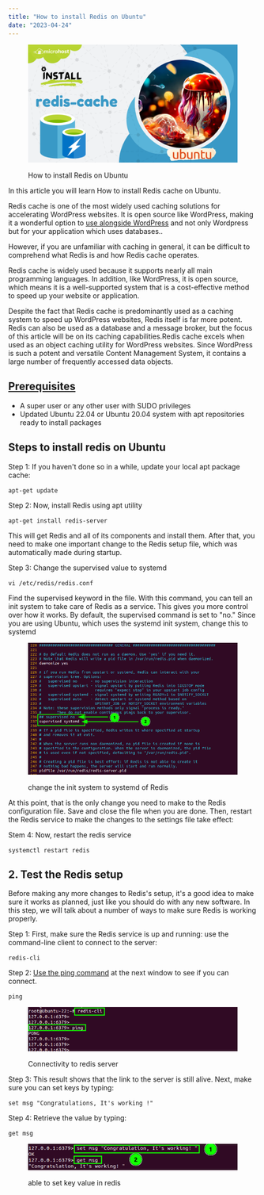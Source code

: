 ```yaml
---
title: "How to install Redis on Ubuntu"
date: "2023-04-24"
---
```


<figure>

![How to install Redis on Ubuntu](images/How-to-install-redis-cache-on-Ubuntu-22.04.png)

<figcaption>

How to install Redis on Ubuntu

</figcaption>

</figure>

In this article you will learn How to install Redis cache on Ubuntu.

Redis cache is one of the most widely used caching solutions for accelerating WordPress websites. It is open source like WordPress, making it a wonderful option to [use alongside WordPress](https://utho.com/docs/tutorial/how-to-install-wordpress-with-lemp-on-ubuntu/) and not only Wordpress but for your application which uses databases..

However, if you are unfamiliar with caching in general, it can be difficult to comprehend what Redis is and how Redis cache operates.

Redis cache is widely used because it supports nearly all main programming languages. In addition, like WordPress, it is open source, which means it is a well-supported system that is a cost-effective method to speed up your website or application.

Despite the fact that Redis cache is predominantly used as a caching system to speed up WordPress websites, Redis itself is far more potent. Redis can also be used as a database and a message broker, but the focus of this article will be on its caching capabilities.Redis cache excels when used as an object caching utility for WordPress websites. Since WordPress is such a potent and versatile Content Management System, it contains a large number of frequently accessed data objects.

## [Prerequisites](https://www.digitalocean.com/community/tutorials/how-to-install-and-secure-redis-on-ubuntu-18-04#prerequisites)

- A super user or any other user with SUDO privileges
- Updated Ubuntu 22.04 or Ubuntu 20.04 system with apt repositories ready to install packages

## Steps to install redis on Ubuntu

Step 1: If you haven't done so in a while, update your local apt package cache:

```
apt-get update
```
Step 2: Now, install Redis using apt utility

```
apt-get install redis-server
```
This will get Redis and all of its components and install them. After that, you need to make one important change to the Redis setup file, which was automatically made during startup.

Step 3: Change the supervised value to systemd

```
vi /etc/redis/redis.conf
```

Find the supervised keyword in the file. With this command, you can tell an init system to take care of Redis as a service. This gives you more control over how it works. By default, the supervised command is set to "no." Since you are using Ubuntu, which uses the systemd init system, change this to systemd

<figure>

![change the init system to systemd of redis| how to install redis on ubuntu|](images/image-1003.png)

<figcaption>

change the init system to systemd of Redis

</figcaption>

</figure>

At this point, that is the only change you need to make to the Redis configuration file. Save and close the file when you are done. Then, restart the Redis service to make the changes to the settings file take effect:

Stem 4: Now, restart the redis service

```
systemctl restart redis
```
## 2\. Test the Redis setup

Before making any more changes to Redis's setup, it's a good idea to make sure it works as planned, just like you should do with any new software. In this step, we will talk about a number of ways to make sure Redis is working properly.

Step 1: First, make sure the Redis service is up and running: use the command-line client to connect to the server:

```
redis-cli
```
Step 2: [Use the ping command](https://learn.microsoft.com/en-us/windows-server/administration/windows-commands/ping) at the next window to see if you can connect.

```
ping
```
<figure>

![Connectivity to redis server](images/image-1004.png)

<figcaption>

Connectivity to redis server

</figcaption>

</figure>

Step 3: This result shows that the link to the server is still alive. Next, make sure you can set keys by typing:

```
set msg "Congratulations, It's working !"
```

Step 4: Retrieve the value by typing:

```
get msg
```
<figure>

![able to set key value in redis | Install Redis on Ubuntu|](images/image-1005.png)

<figcaption>

able to set key value in redis

</figcaption>

</figure>
